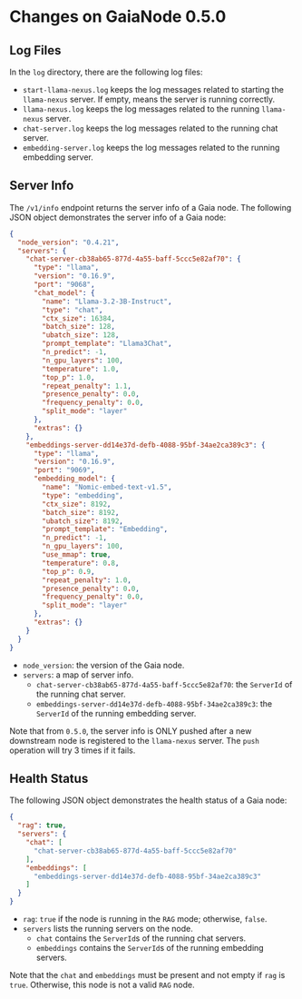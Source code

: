# Changes on GaiaNode 0.5.0

## Log Files

In the `log` directory, there are the following log files:

- `start-llama-nexus.log` keeps the log messages related to starting the `llama-nexus` server. If empty, means the server is running correctly.
- `llama-nexus.log` keeps the log messages related to the running `llama-nexus` server.
- `chat-server.log` keeps the log messages related to the running chat server.
- `embedding-server.log` keeps the log messages related to the running embedding server.

## Server Info

The `/v1/info` endpoint returns the server info of a Gaia node. The following JSON object demonstrates the server info of a Gaia node:

```json
{
  "node_version": "0.4.21",
  "servers": {
    "chat-server-cb38ab65-877d-4a55-baff-5ccc5e82af70": {
      "type": "llama",
      "version": "0.16.9",
      "port": "9068",
      "chat_model": {
        "name": "Llama-3.2-3B-Instruct",
        "type": "chat",
        "ctx_size": 16384,
        "batch_size": 128,
        "ubatch_size": 128,
        "prompt_template": "Llama3Chat",
        "n_predict": -1,
        "n_gpu_layers": 100,
        "temperature": 1.0,
        "top_p": 1.0,
        "repeat_penalty": 1.1,
        "presence_penalty": 0.0,
        "frequency_penalty": 0.0,
        "split_mode": "layer"
      },
      "extras": {}
    },
    "embeddings-server-dd14e37d-defb-4088-95bf-34ae2ca389c3": {
      "type": "llama",
      "version": "0.16.9",
      "port": "9069",
      "embedding_model": {
        "name": "Nomic-embed-text-v1.5",
        "type": "embedding",
        "ctx_size": 8192,
        "batch_size": 8192,
        "ubatch_size": 8192,
        "prompt_template": "Embedding",
        "n_predict": -1,
        "n_gpu_layers": 100,
        "use_mmap": true,
        "temperature": 0.8,
        "top_p": 0.9,
        "repeat_penalty": 1.0,
        "presence_penalty": 0.0,
        "frequency_penalty": 0.0,
        "split_mode": "layer"
      },
      "extras": {}
    }
  }
}
```

- `node_version`: the version of the Gaia node.
- `servers`: a map of server info.
  - `chat-server-cb38ab65-877d-4a55-baff-5ccc5e82af70`: the `ServerId` of the running chat server.
  - `embeddings-server-dd14e37d-defb-4088-95bf-34ae2ca389c3`: the `ServerId` of the running embedding server.

Note that from `0.5.0`, the server info is ONLY pushed after a new downstream node is registered to the `llama-nexus` server. The `push` operation will try 3 times if it fails.

## Health Status

The following JSON object demonstrates the health status of a Gaia node:

```json
{
  "rag": true,
  "servers": {
    "chat": [
      "chat-server-cb38ab65-877d-4a55-baff-5ccc5e82af70"
    ],
    "embeddings": [
      "embeddings-server-dd14e37d-defb-4088-95bf-34ae2ca389c3"
    ]
  }
}
```

- `rag`: `true` if the node is running in the `RAG` mode; otherwise, `false`.
- `servers` lists the running servers on the node.
  - `chat` contains the `ServerId`s of the running chat servers.
  - `embeddings` contains the `ServerId`s of the running embedding servers.

Note that the `chat` and `embeddings` must be present and not empty if `rag` is `true`. Otherwise, this node is not a valid `RAG` node.
